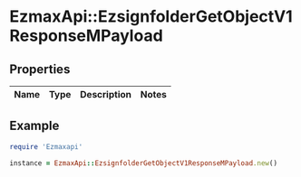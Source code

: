 # EzmaxApi::EzsignfolderGetObjectV1ResponseMPayload

## Properties

| Name | Type | Description | Notes |
| ---- | ---- | ----------- | ----- |

## Example

```ruby
require 'Ezmaxapi'

instance = EzmaxApi::EzsignfolderGetObjectV1ResponseMPayload.new()
```

